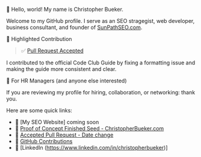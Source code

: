 👋 Hello, world! My name is Christopher Bueker.

Welcome to my GitHub profile. I serve as an SEO stragegist, web developer, business consultant, and founder of [SunPathSEO.com](https://www.sunpathseo.com).

🌟 Highlighted Contribution

> ✅ [Pull Request Accepted](https://github.com/SORTEE/start-your-codeclub-guide/pull/2)

I contributed to the official Code Club Guide by fixing a formatting issue and making the guide more consistent and clear.

💼 For HR Managers (and anyone else interested)

If you are reviewing my profile for hiring, collaboration, or networking: thank you.

Here are some quick links:

- 🔹 [My SEO Website] coming soon
- 🔹 [Proof of Concept Finished Seed - ChristopherBueker.com](https://www.christopherbueker.com)
- 🔹 [Accepted Pull Request - Date change](https://github.com/SORTEE/start-your-codeclub-guide/pull/2)
- 🔹 [GitHub Contributions](https://github.com/BornAgainCoder7?tab=repositories)
- 🔹 [LinkedIn (https://www.linkedin.com/in/christopherbueker)]

